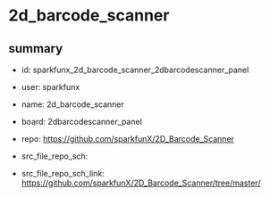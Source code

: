 # 2d_barcode_scanner
 
## summary 
* id: sparkfunx_2d_barcode_scanner_2dbarcodescanner_panel
* user: sparkfunx
* name: 2d_barcode_scanner
* board: 2dbarcodescanner_panel
* repo: https://github.com/sparkfunX/2D_Barcode_Scanner



* src_file_repo_sch: 
* src_file_repo_sch_link: https://github.com/sparkfunX/2D_Barcode_Scanner/tree/master/




